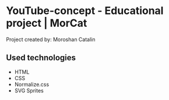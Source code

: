 # YouTube-concept - Educational project | MorCat
Project created by: Moroshan Catalin

## Used technologies
- HTML
- CSS
- Normalize.css
- SVG Sprites
